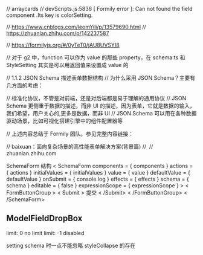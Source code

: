 // arraycards
// devScripts.js:5836 [ Formily error ]: Can not found the field component <arraycards>.Its key is colorSetting.

// https://www.cnblogs.com/leomYili/p/13579690.html
// https://zhuanlan.zhihu.com/p/142237587

// https://formilyjs.org/#/0yTeT0/jAU8UVSYI8

// 对于 g2 中，function 可以作为 value 的那些 property，在 schema.ts 和 StyleSetting 其实是可以用返回值来设置成 value 的

// 1.1.2 JSON Schema 描述表单数据结构
// 为什么采用 JSON Schema？主要有几方面的考虑：

// 标准化协议，不管是对前端，还是对后端都是易于理解的通用协议
// JSON Schema 更侧重于数据的描述，而非 UI 的描述，因为表单，它就是数据的输入，我们希望，用户关心的,更多是数据，而非 UI
// JSON Schema 可以用在各种数据驱动场景，比如可视化搭建引擎中的组件配置器等

// 上述内容总结于 Formily 团队。参见完整内容链接：

// baixuan：面向复杂场景的高性能表单解决方案(背景篇)
// ​
// zhuanlan.zhihu.com

SchemaForm 结构
<
SchemaForm
components = {
components
}
actions = {
actions
}
initialValues = {
initialValues
}
value = {
value
}
defaultValue = {
defaultValue
}
onSubmit = {
console.log
}
effects = {
effects
}
schema = {
schema
}
editable = {
false
}
expressionScope = {
expressionScope
} >
<
FormButtonGroup >
<
Submit > 提交 < /Submit> <
/FormButtonGroup> <
/SchemaForm>

## ModelFieldDropBox

limit: 0 no limit
limit: -1 disabled

setting schema 时一点不能忽略 styleCollapse 的存在
